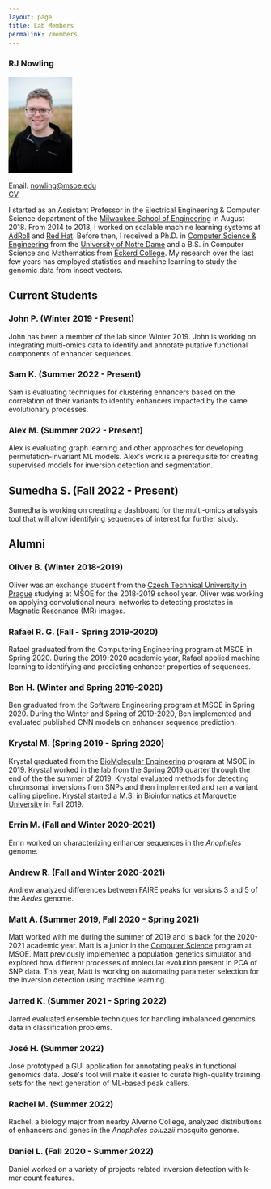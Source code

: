 ```yaml
---
layout: page
title: Lab Members
permalink: /members
---
```


### RJ Nowling

<img src="/images/photos/nowling.jpg" width="25%" height="25%" />

Email: nowling@msoe.edu<br />[CV](/static/rnowling_resume.pdf)

I started as an Assistant Professor in the Electrical Engineering & Computer Science department of the [Milwaukee School of Engineering](https://www.msoe.edu) in August 2018.  From 2014 to 2018, I worked on scalable machine learning systems at [AdRoll](http://www.adroll.com/) and [Red Hat](http://www.redhat.com/). Before then, I received a Ph.D. in [Computer Science & Engineering](http://cse.nd.edu/) from the [University of Notre Dame](http://www.nd.edu) and a B.S. in Computer Science and Mathematics from [Eckerd College](http://www.eckerd.edu).  My research over the last few years has employed statistics and machine learning to study the genomic data from insect vectors.

## **Current Students**

### John P. (Winter 2019 - Present)
John has been a member of the lab since Winter 2019.  John is working on integrating multi-omics data to identify and annotate putative functional components of enhancer sequences.

### Sam K. (Summer 2022 - Present)
Sam is evaluating techniques for clustering enhancers based on the correlation of their variants to identify enhancers impacted by the same evolutionary processes.

### Alex M. (Summer 2022 - Present)
Alex is evaluating graph learning and other approaches for developing permutation-invariant ML models.  Alex's work is a prerequisite for creating supervised models for inversion detection and segmentation.

## Sumedha S. (Fall 2022 - Present)
Sumedha is working on creating a dashboard for the multi-omics analsysis tool that will allow identifying sequences of interest for further study.

## **Alumni**

### Oliver B. (Winter 2018-2019)
Oliver was an exchange student from the [Czech Technical University in Prague](https://www.cvut.cz/en) studying at MSOE for the 2018-2019 school year.  Oliver was working on applying convolutional neural networks to detecting prostates in Magnetic Resonance (MR) images.

### Rafael R. G. (Fall - Spring 2019-2020)
Rafael graduated from the Computering Engineering program at MSOE in Spring 2020.  During the 2019-2020 academic year, Rafael applied machine learning to identifying and predicting enhancer properties of sequences.

### Ben H. (Winter and Spring 2019-2020)
Ben graduated from the Software Engineering program at MSOE in Spring 2020.  During the Winter and Spring of 2019-2020, Ben implemented and evaluated published CNN models on enhancer sequence prediction.

### Krystal M. (Spring 2019 - Spring 2020)
Krystal graduated from the [BioMolecular Engineering](https://www.msoe.edu/academics/undergraduate-degrees/engineering/biomolecular-engineering/) program at MSOE in 2019. Krystal worked in the lab from the Spring 2019 quarter through the end of the the summer of 2019. Krystal evaluated methods for detecting chromsomal inversions from SNPs and then implemented and ran a variant calling pipeline.  Krystal started a [M.S. in Bioinformatics](https://www.marquette.edu/grad/programs-bioinformatics.php) at [Marquette University](https://www.marquette.edu/) in Fall 2019.

### Errin M. (Fall and Winter 2020-2021)
Errin worked on characterizing enhancer sequences in the *Anopheles* genome.

### Andrew R. (Fall and Winter 2020-2021)
Andrew analyzed differences between FAIRE peaks for versions 3 and 5 of the *Aedes* genome.

### Matt A. (Summer 2019, Fall 2020 - Spring 2021)
Matt worked with me during the summer of 2019 and is back for the 2020-2021 academic year.  Matt is a junior in the [Computer Science](https://www.msoe.edu/academics/undergraduate-degrees/engineering/computer-science/) program at MSOE.  Matt previously implemented a population genetics simulator and explored how different processes of molecular evolution present in PCA of SNP data.  This year, Matt is working on automating parameter selection for the inversion detection using machine learning.

### Jarred K. (Summer 2021 - Spring 2022)
Jarred evaluated ensemble techniques for handling imbalanced genomics data in classification problems.

### José H. (Summer 2022)
José prototyped a GUI application for annotating peaks in functional genomics data.  José's tool will make it easier to curate high-quality training sets for the next generation of ML-based peak callers.

### Rachel M. (Summer 2022)
Rachel, a biology major from nearby Alverno College, analyzed distributions of enhancers and genes in the _Anopheles coluzzii_ mosquito genome.

### Daniel L. (Fall 2020 - Summer 2022)
Daniel worked on a variety of projects related inversion detection with k-mer count features.

